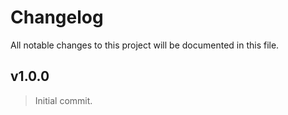# Changelog
All notable changes to this project will be documented in this file.

## v1.0.0
> Initial commit.
